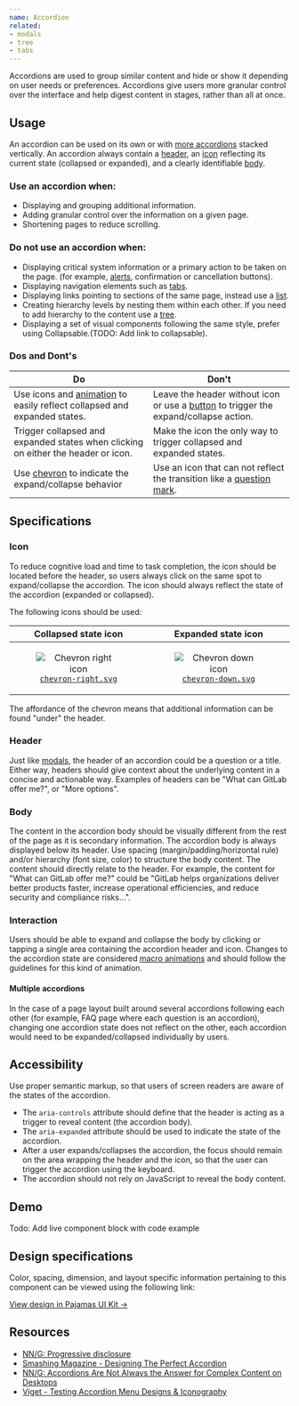 ```yaml
---
name: Accordion
related:
- modals
- tree
- tabs
---
```


Accordions are used to group similar content and hide or show it depending on user needs or preferences. Accordions give users more granular control over the interface and help digest content in stages, rather than all at once.

## Usage

An accordion can be used on its own or with [more accordions](#multiple-accordions) stacked vertically. An accordion always contain a [header](#header), an [icon](#icon) reflecting its current state (collapsed or expanded), and a clearly identifiable [body](#body).

### Use an accordion when:

* Displaying and grouping additional information.
* Adding granular control over the information on a given page.
* Shortening pages to reduce scrolling.

### Do not use an accordion when:

* Displaying critical system information or a primary action to be taken on the page. (for example, [alerts](/components/alert), confirmation or cancellation buttons).
* Displaying navigation elements such as [tabs](/components/tabs).
* Displaying links pointing to sections of the same page, instead use a [list](/components/list).
* Creating hierarchy levels by nesting them within each other. If you need to add hierarchy to the content use a [tree](/components/tree).
* Displaying a set of visual components following the same style, prefer using Collapsable.(TODO: Add link to collapsable).

### Dos and Dont's

| Do | Don't |
| ------ | ------ |
| Use icons and [animation](/product-foundations/motion) to easily reflect collapsed and expanded states. | Leave the header without icon or use a [button](/components/buttons) to trigger the expand/collapse action.|
| Trigger collapsed and expanded states when clicking on either the header or icon. | Make the icon the only way to trigger collapsed and expanded states. | 
| Use [chevron](#icon) to indicate the expand/collapse behavior | Use an icon that can not reflect the transition like a [question mark](https://gitlab-org.gitlab.io/gitlab-svgs/?q=~question). | 

## Specifications

### Icon

To reduce cognitive load and time to task completion, the icon should be located before the header, so users always click on the same spot to expand/collapse the accordion. The icon should always reflect the state of the accordion (expanded or collapsed).

The following icons should be used:

| Collapsed state icon | Expanded state icon |
| :---: | :---: |
| <figure class="figure" role="figure" aria-label="`chevron-right.svg`"><img class="figure-img p-a-5" src="/img/chevron-right.svg" alt="Chevron right icon" role="img" /><figcaption class="figure-caption">[`chevron-right.svg`]( https://gitlab-org.gitlab.io/gitlab-svgs/?q=chevron-right)</figcaption></figure> | <figure class="figure" role="figure" aria-label="`chevron-down.svg`"><img class="figure-img p-a-5" src="/img/chevron-down.svg" alt="Chevron down icon" role="img" /><figcaption class="figure-caption">[`chevron-down.svg`](https://gitlab-org.gitlab.io/gitlab-svgs/?q=chevron-down)</figcaption></figure> |



The affordance of the chevron means that additional information can be found "under" the header.

### Header

Just like [modals](/components/modals/), the header of an accordion could be a question or a title. Either way, headers should give context about the underlying content in a concise and actionable way. Examples of headers can be "What can GitLab offer me?", or "More options".

### Body

The content in the accordion body should be visually different from the rest of the page as it is secondary information. The accordion body is always displayed below its header. Use spacing (margin/padding/horizontal rule) and/or hierarchy (font size, color) to structure the body content. The content should directly relate to the header. For example, the content for "What can GitLab offer me?" could be "GitLab helps organizations deliver better products faster, increase operational efficiencies, and reduce security and compliance risks...".

### Interaction

Users should be able to expand and collapse the body by clicking or tapping a single area containing the accordion header and icon. Changes to the accordion state are considered [macro animations](/product-foundations/motion/#macro-animations) and should follow the guidelines for this kind of animation.

#### Multiple accordions
In the case of a page layout built around several accordions following each other (for example, FAQ page where each question is an accordion), changing one accordion state does not reflect on the other, each accordion would need to be expanded/collapsed individually by users.

## Accessibility

Use proper semantic markup, so that users of screen readers are aware of the states of the accordion.

* The `aria-controls` attribute should define that the header is acting as a trigger to reveal content (the accordion body).
* The `aria-expanded` attribute should be used to indicate the state of the accordion.
* After a user expands/collapses the accordion, the focus should remain on the area wrapping the header and the icon, so that the user can trigger the accordion using the keyboard.
* The accordion should not rely on JavaScript to reveal the body content.

## Demo

Todo: Add live component block with code example

## Design specifications

Color, spacing, dimension, and layout specific information pertaining to this component can be viewed using the following link:

[View design in Pajamas UI Kit →](https://www.figma.com/file/qEddyqCrI7kPSBjGmwkZzQ/Pajamas-UI-Kit-Beta?node-id=3463%3A0)

## Resources

* [NN/G: Progressive disclosure](https://www.nngroup.com/articles/progressive-disclosure/)
* [Smashing Magazine - Designing The Perfect Accordion](https://www.smashingmagazine.com/2017/06/designing-perfect-accordion-checklist/#top)
* [NN/G: Accordions Are Not Always the Answer for Complex Content on Desktops](https://www.nngroup.com/articles/accordions-complex-content/)
* [Viget - Testing Accordion Menu Designs & Iconography](https://www.viget.com/articles/testing-accordion-menu-designs-iconography/) 

